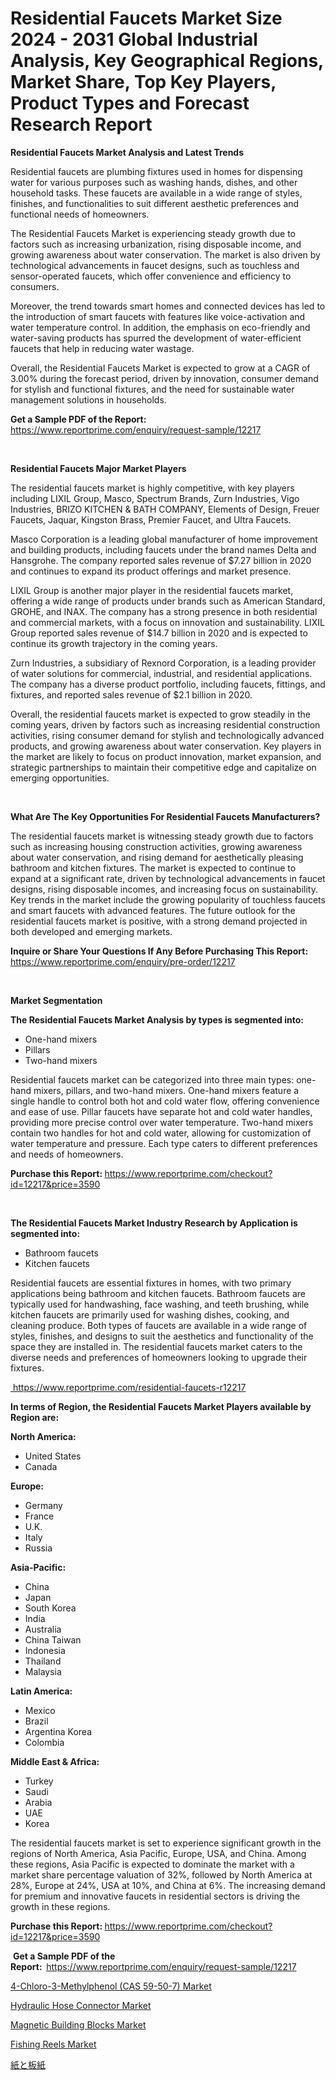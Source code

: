 <p><h1>Residential Faucets Market Size 2024 - 2031 Global Industrial Analysis, Key Geographical Regions, Market Share, Top Key Players, Product Types and Forecast Research Report</h1></p><p><strong>Residential Faucets Market Analysis and Latest Trends</strong></p>
<p><p>Residential faucets are plumbing fixtures used in homes for dispensing water for various purposes such as washing hands, dishes, and other household tasks. These faucets are available in a wide range of styles, finishes, and functionalities to suit different aesthetic preferences and functional needs of homeowners.</p><p>The Residential Faucets Market is experiencing steady growth due to factors such as increasing urbanization, rising disposable income, and growing awareness about water conservation. The market is also driven by technological advancements in faucet designs, such as touchless and sensor-operated faucets, which offer convenience and efficiency to consumers.</p><p>Moreover, the trend towards smart homes and connected devices has led to the introduction of smart faucets with features like voice-activation and water temperature control. In addition, the emphasis on eco-friendly and water-saving products has spurred the development of water-efficient faucets that help in reducing water wastage.</p><p>Overall, the Residential Faucets Market is expected to grow at a CAGR of 3.00% during the forecast period, driven by innovation, consumer demand for stylish and functional fixtures, and the need for sustainable water management solutions in households.</p></p>
<p><strong>Get a Sample PDF of the Report:&nbsp;</strong> <a href="https://www.reportprime.com/enquiry/request-sample/12217">https://www.reportprime.com/enquiry/request-sample/12217</a></p>
<p>&nbsp;</p>
<p><strong>Residential Faucets Major Market Players</strong></p>
<p><p>The residential faucets market is highly competitive, with key players including LIXIL Group, Masco, Spectrum Brands, Zurn Industries, Vigo Industries, BRIZO KITCHEN & BATH COMPANY, Elements of Design, Freuer Faucets, Jaquar, Kingston Brass, Premier Faucet, and Ultra Faucets.</p><p>Masco Corporation is a leading global manufacturer of home improvement and building products, including faucets under the brand names Delta and Hansgrohe. The company reported sales revenue of $7.27 billion in 2020 and continues to expand its product offerings and market presence.</p><p>LIXIL Group is another major player in the residential faucets market, offering a wide range of products under brands such as American Standard, GROHE, and INAX. The company has a strong presence in both residential and commercial markets, with a focus on innovation and sustainability. LIXIL Group reported sales revenue of $14.7 billion in 2020 and is expected to continue its growth trajectory in the coming years.</p><p>Zurn Industries, a subsidiary of Rexnord Corporation, is a leading provider of water solutions for commercial, industrial, and residential applications. The company has a diverse product portfolio, including faucets, fittings, and fixtures, and reported sales revenue of $2.1 billion in 2020.</p><p>Overall, the residential faucets market is expected to grow steadily in the coming years, driven by factors such as increasing residential construction activities, rising consumer demand for stylish and technologically advanced products, and growing awareness about water conservation. Key players in the market are likely to focus on product innovation, market expansion, and strategic partnerships to maintain their competitive edge and capitalize on emerging opportunities.</p></p>
<p>&nbsp;</p>
<p><strong>What Are The Key Opportunities For Residential Faucets Manufacturers?</strong></p>
<p><p>The residential faucets market is witnessing steady growth due to factors such as increasing housing construction activities, growing awareness about water conservation, and rising demand for aesthetically pleasing bathroom and kitchen fixtures. The market is expected to continue to expand at a significant rate, driven by technological advancements in faucet designs, rising disposable incomes, and increasing focus on sustainability. Key trends in the market include the growing popularity of touchless faucets and smart faucets with advanced features. The future outlook for the residential faucets market is positive, with a strong demand projected in both developed and emerging markets.</p></p>
<p><strong>Inquire or Share Your Questions If Any Before Purchasing This Report:</strong> <a href="https://www.reportprime.com/enquiry/pre-order/12217">https://www.reportprime.com/enquiry/pre-order/12217</a></p>
<p>&nbsp;</p>
<p><strong>Market Segmentation</strong></p>
<p><strong>The Residential Faucets Market Analysis by types is segmented into:</strong></p>
<p><ul><li>One-hand mixers</li><li>Pillars</li><li>Two-hand mixers</li></ul></p>
<p><p>Residential faucets market can be categorized into three main types: one-hand mixers, pillars, and two-hand mixers. One-hand mixers feature a single handle to control both hot and cold water flow, offering convenience and ease of use. Pillar faucets have separate hot and cold water handles, providing more precise control over water temperature. Two-hand mixers contain two handles for hot and cold water, allowing for customization of water temperature and pressure. Each type caters to different preferences and needs of homeowners.</p></p>
<p><strong>Purchase this Report:&nbsp;</strong><a href="https://www.reportprime.com/checkout?id=12217&price=3590">https://www.reportprime.com/checkout?id=12217&price=3590</a></p>
<p>&nbsp;</p>
<p><strong>The Residential Faucets Market Industry Research by Application is segmented into:</strong></p>
<p><ul><li>Bathroom faucets</li><li>Kitchen faucets</li></ul></p>
<p><p>Residential faucets are essential fixtures in homes, with two primary applications being bathroom and kitchen faucets. Bathroom faucets are typically used for handwashing, face washing, and teeth brushing, while kitchen faucets are primarily used for washing dishes, cooking, and cleaning produce. Both types of faucets are available in a wide range of styles, finishes, and designs to suit the aesthetics and functionality of the space they are installed in. The residential faucets market caters to the diverse needs and preferences of homeowners looking to upgrade their fixtures.</p></p>
<p><a href="https://www.reportprime.com/residential-faucets-r12217">&nbsp;https://www.reportprime.com/residential-faucets-r12217</a></p>
<p><strong>In terms of Region, the Residential Faucets Market Players available by Region are:</strong></p>
<p>
    <p> <strong> North America: </strong>
        <ul>
            <li>United States</li>
            <li>Canada</li>
        </ul>
        </p> 
    <p> <strong> Europe: </strong>
        <ul>
            <li>Germany</li>
            <li>France</li>
            <li>U.K.</li>
            <li>Italy</li>
            <li>Russia</li>
        </ul>
        </p> 
    <p> <strong> Asia-Pacific: </strong>
        <ul>
            <li>China</li>
            <li>Japan</li>
            <li>South Korea</li>
            <li>India</li>
            <li>Australia</li>
            <li>China Taiwan</li>
            <li>Indonesia</li>
            <li>Thailand</li>
            <li>Malaysia</li>
        </ul>
        </p> 
    <p> <strong> Latin America: </strong>
        <ul>
            <li>Mexico</li>
            <li>Brazil</li>
            <li>Argentina Korea</li>
            <li>Colombia</li>
        </ul>
        </p> 
    <p> <strong> Middle East & Africa: </strong>
        <ul>
            <li>Turkey</li>
            <li>Saudi</li>
            <li>Arabia</li>
            <li>UAE</li>
            <li>Korea</li>
        </ul>
    </p>
    </p>
<p><p>The residential faucets market is set to experience significant growth in the regions of North America, Asia Pacific, Europe, USA, and China. Among these regions, Asia Pacific is expected to dominate the market with a market share percentage valuation of 32%, followed by North America at 28%, Europe at 24%, USA at 10%, and China at 6%. The increasing demand for premium and innovative faucets in residential sectors is driving the growth in these regions.</p></p>
<p><strong>Purchase this Report: </strong><a href="https://www.reportprime.com/checkout?id=12217&price=3590">https://www.reportprime.com/checkout?id=12217&price=3590</a></p>
<p>&nbsp;<strong>Get a Sample PDF of the Report:&nbsp;&nbsp;</strong><a href="https://www.reportprime.com/enquiry/request-sample/12217">https://www.reportprime.com/enquiry/request-sample/12217</a></p>
<p><strong></strong></p>
<p><p><a href="https://medium.com/@vallieemard78/4-chloro-3-methylphenol-cas-59-50-7-market-industry-trends-and-forecast-for-period-from-2024-to-34cd859c5bb5">4-Chloro-3-Methylphenol (CAS 59-50-7) Market</a></p><p><a href="https://www.linkedin.com/pulse/hydraulic-hose-connector-market-size-growth-trends-statistics-ptfsc">Hydraulic Hose Connector Market</a></p><p><a href="https://www.linkedin.com/pulse/navigating-global-magnetic-building-blocks-market-landscape-trends-zlnyc">Magnetic Building Blocks Market</a></p><p><a href="https://github.com/provorikovar/Market-Research-Report-List-5/blob/main/fishing-reels-market.md">Fishing Reels Market</a></p><p><a href="https://medium.com/@keithpiper1905/%E7%B4%99%E3%81%8A%E3%82%88%E3%81%B3%E8%A3%BD%E7%B4%99%E5%B8%82%E5%A0%B4%E3%81%AE%E6%96%B0%E8%88%88%E3%83%88%E3%83%AC%E3%83%B3%E3%83%89%E3%81%A8%E5%B0%86%E6%9D%A5%E3%81%AE%E5%B1%95%E6%9C%9B-2024%E5%B9%B4%E3%81%8B%E3%82%892031%E5%B9%B4%E3%81%BE%E3%81%A7%E3%81%AE%E6%9C%9F%E9%96%93-9ae5c043f1aa">紙と板紙</a></p></p>